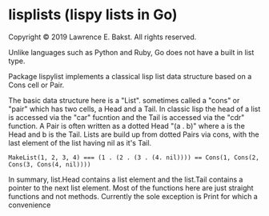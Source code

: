 # lisplists (lispy lists in Go)

Copyright © 2019 Lawrence E. Bakst. All rights reserved.

Unlike languages such as Python and Ruby, Go does not have a built in list type.

Package lispylist implements a classical lisp list data structure based on a Cons cell or Pair. 

The basic data structure here is a "List". sometimes called a "cons" or "pair" which has two cells, a Head and a Tail. In classic lisp the head of a list is accessed via the "car" fucntion and the Tail is accessed via the "cdr" function. A Pair is often written as a dotted Head "(a . b)" where a is the Head and b is the Tail. Lists are build up from dotted Pairs via cons, with the last element of the list having nil as it's Tail.

    MakeList(1, 2, 3, 4) === (1 . (2 . (3 . (4. nil)))) == Cons(1, Cons(2, Cons(3, Cons(4, nil))))
    
In summary, list.Head contains a list element and the list.Tail contains a pointer to the next list element. Most of the functions here are just straight functions and not methods. Currently the sole exception is Print for which a convenience